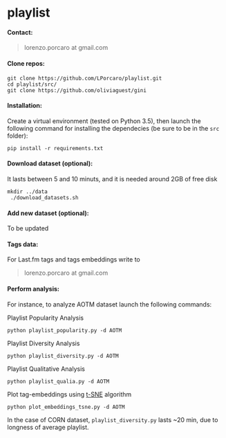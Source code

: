 # playlist

#### Contact:
>lorenzo.porcaro at gmail.com

#### Clone repos:
```
git clone https://github.com/LPorcaro/playlist.git
cd playlist/src/
git clone https://github.com/oliviaguest/gini
```

#### Installation:
Create a virtual environment (tested on Python 3.5), then launch the following command for installing the dependecies (be sure to be in the `src` folder):
 ```
pip install -r requirements.txt
 ```
 
 #### Download dataset (optional):
 It lasts between 5 and 10 minuts, and it is needed around 2GB of free disk
 ```
 mkdir ../data
  ./download_datasets.sh
```

 #### Add new dataset (optional):
 To be updated

 #### Tags data:
For Last.fm tags and tags embeddings write to 
> lorenzo.porcaro at gmail.com

 #### Perform analysis:
 For instance, to analyze AOTM dataset launch the following commands: 
 
 Playlist Popularity Analysis
```
python playlist_popularity.py -d AOTM
```
Playlist Diversity Analysis
```
python playlist_diversity.py -d AOTM
```
Playlist Qualitative Analysis
```
python playlist_qualia.py -d AOTM 
```
Plot tag-embeddings using [t-SNE](https://lvdmaaten.github.io/tsne/) algorithm 
```
python plot_embeddings_tsne.py -d AOTM
```
In the case of CORN dataset, `playlist_diversity.py` lasts ~20 min, due to longness of average playlist.
